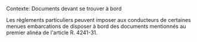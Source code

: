 Contexte: Documents devant se trouver à bord

Les règlements particuliers peuvent imposer aux conducteurs de certaines menues embarcations de disposer à bord des documents mentionnés au premier alinéa de l'article R. 4241-31.
